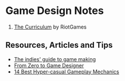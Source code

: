 # Game Design Notes

1. [The Curriculum](https://www.riotgames.com/en/urf-academy/the-curriculum) by RiotGames

## Resources, Articles and Tips

- [The indies' guide to game making](https://www.pcgamer.com/the-indies-guide-to-game-making/)
- [From Zero to Game Designer](https://www.freecodecamp.org/news/from-zero-to-game-designer-how-to-start-building-video-games-even-if-you-dont-have-any-experience-5e2f9f45f4bb/)
- [14 Best Hyper-casual Gameplay Mechanics](https://gameanalytics.com/blog/14-best-hyper-casual-gameplay-mechanics.html)
